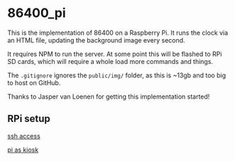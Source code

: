 
# 86400_pi

This is the implementation of 86400 on a Raspberry Pi. It runs the clock via an HTML file, updating the background image every second.

It requires NPM to run the server. At some point this will be flashed to RPi SD cards, which will require a whole load more commands and things.

The `.gitignore` ignores the `public/img/` folder, as this is ~13gb and too big to host on GitHub.

Thanks to Jasper van Loenen for getting this implementation started!



## RPi setup

[ssh access](https://www.losant.com/blog/getting-started-with-the-raspberry-pi-zero-w-without-a-monitor)

[pi as kiosk](https://pimylifeup.com/raspberry-pi-kiosk/)